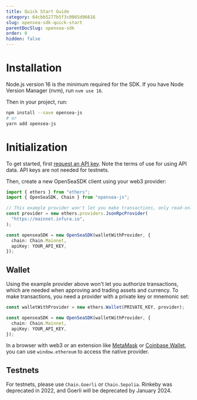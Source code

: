 ```yaml
---
title: Quick Start Guide
category: 64cbb5277b5f3c0065d96616
slug: opensea-sdk-quick-start
parentDocSlug: opensea-sdk
order: 0
hidden: false
---
```


# Installation

Node.js version 16 is the minimum required for the SDK. If you have Node Version Manager (nvm), run `nvm use 16`.

Then in your project, run:

```bash
npm install --save opensea-js
# or
yarn add opensea-js
```

# Initialization

To get started, first [request an API key](https://docs.opensea.io/reference/api-keys). Note the terms of use for using API data. API keys are not needed for testnets.

Then, create a new OpenSeaSDK client using your web3 provider:

```typescript
import { ethers } from "ethers";
import { OpenSeaSDK, Chain } from "opensea-js";

// This example provider won't let you make transactions, only read-only calls:
const provider = new ethers.providers.JsonRpcProvider(
  "https://mainnet.infura.io",
);

const openseaSDK = new OpenSeaSDK(walletWithProvider, {
  chain: Chain.Mainnet,
  apiKey: YOUR_API_KEY,
});
```

## Wallet

Using the example provider above won't let you authorize transactions, which are needed when approving and trading assets and currency. To make transactions, you need a provider with a private key or mnemonic set:

```typescript
const walletWithProvider = new ethers.Wallet(PRIVATE_KEY, provider);

const openseaSDK = new OpenSeaSDK(walletWithProvider, {
  chain: Chain.Mainnet,
  apiKey: YOUR_API_KEY,
});
```

In a browser with web3 or an extension like [MetaMask](https://metamask.io/) or [Coinbase Wallet](https://www.coinbase.com/wallet), you can use `window.ethereum` to access the native provider.

## Testnets

For testnets, please use `Chain.Goerli` or `Chain.Sepolia`. Rinkeby was deprecated in 2022, and Goerli will be deprecated by January 2024.
